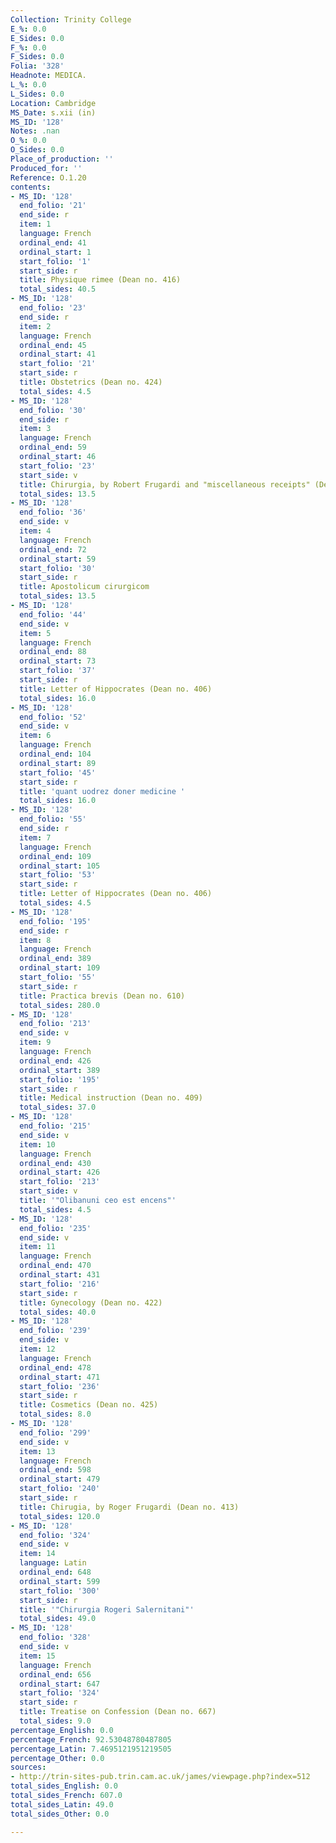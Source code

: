 ```yaml
---
Collection: Trinity College
E_%: 0.0
E_Sides: 0.0
F_%: 0.0
F_Sides: 0.0
Folia: '328'
Headnote: MEDICA.
L_%: 0.0
L_Sides: 0.0
Location: Cambridge
MS_Date: s.xii (in)
MS_ID: '128'
Notes: .nan
O_%: 0.0
O_Sides: 0.0
Place_of_production: ''
Produced_for: ''
Reference: O.1.20
contents:
- MS_ID: '128'
  end_folio: '21'
  end_side: r
  item: 1
  language: French
  ordinal_end: 41
  ordinal_start: 1
  start_folio: '1'
  start_side: r
  title: Physique rimee (Dean no. 416)
  total_sides: 40.5
- MS_ID: '128'
  end_folio: '23'
  end_side: r
  item: 2
  language: French
  ordinal_end: 45
  ordinal_start: 41
  start_folio: '21'
  start_side: r
  title: Obstetrics (Dean no. 424)
  total_sides: 4.5
- MS_ID: '128'
  end_folio: '30'
  end_side: r
  item: 3
  language: French
  ordinal_end: 59
  ordinal_start: 46
  start_folio: '23'
  start_side: v
  title: Chirurgia, by Robert Frugardi and "miscellaneous receipts" (Dean no. 413)
  total_sides: 13.5
- MS_ID: '128'
  end_folio: '36'
  end_side: v
  item: 4
  language: French
  ordinal_end: 72
  ordinal_start: 59
  start_folio: '30'
  start_side: r
  title: Apostolicum cirurgicom
  total_sides: 13.5
- MS_ID: '128'
  end_folio: '44'
  end_side: v
  item: 5
  language: French
  ordinal_end: 88
  ordinal_start: 73
  start_folio: '37'
  start_side: r
  title: Letter of Hippocrates (Dean no. 406)
  total_sides: 16.0
- MS_ID: '128'
  end_folio: '52'
  end_side: v
  item: 6
  language: French
  ordinal_end: 104
  ordinal_start: 89
  start_folio: '45'
  start_side: r
  title: 'quant uodrez doner medicine '
  total_sides: 16.0
- MS_ID: '128'
  end_folio: '55'
  end_side: r
  item: 7
  language: French
  ordinal_end: 109
  ordinal_start: 105
  start_folio: '53'
  start_side: r
  title: Letter of Hippocrates (Dean no. 406)
  total_sides: 4.5
- MS_ID: '128'
  end_folio: '195'
  end_side: r
  item: 8
  language: French
  ordinal_end: 389
  ordinal_start: 109
  start_folio: '55'
  start_side: r
  title: Practica brevis (Dean no. 610)
  total_sides: 280.0
- MS_ID: '128'
  end_folio: '213'
  end_side: v
  item: 9
  language: French
  ordinal_end: 426
  ordinal_start: 389
  start_folio: '195'
  start_side: r
  title: Medical instruction (Dean no. 409)
  total_sides: 37.0
- MS_ID: '128'
  end_folio: '215'
  end_side: v
  item: 10
  language: French
  ordinal_end: 430
  ordinal_start: 426
  start_folio: '213'
  start_side: v
  title: '"Olibanuni ceo est encens"'
  total_sides: 4.5
- MS_ID: '128'
  end_folio: '235'
  end_side: v
  item: 11
  language: French
  ordinal_end: 470
  ordinal_start: 431
  start_folio: '216'
  start_side: r
  title: Gynecology (Dean no. 422)
  total_sides: 40.0
- MS_ID: '128'
  end_folio: '239'
  end_side: v
  item: 12
  language: French
  ordinal_end: 478
  ordinal_start: 471
  start_folio: '236'
  start_side: r
  title: Cosmetics (Dean no. 425)
  total_sides: 8.0
- MS_ID: '128'
  end_folio: '299'
  end_side: v
  item: 13
  language: French
  ordinal_end: 598
  ordinal_start: 479
  start_folio: '240'
  start_side: r
  title: Chirugia, by Roger Frugardi (Dean no. 413)
  total_sides: 120.0
- MS_ID: '128'
  end_folio: '324'
  end_side: v
  item: 14
  language: Latin
  ordinal_end: 648
  ordinal_start: 599
  start_folio: '300'
  start_side: r
  title: '"Chirurgia Rogeri Salernitani"'
  total_sides: 49.0
- MS_ID: '128'
  end_folio: '328'
  end_side: v
  item: 15
  language: French
  ordinal_end: 656
  ordinal_start: 647
  start_folio: '324'
  start_side: r
  title: Treatise on Confession (Dean no. 667)
  total_sides: 9.0
percentage_English: 0.0
percentage_French: 92.53048780487805
percentage_Latin: 7.4695121951219505
percentage_Other: 0.0
sources:
- http://trin-sites-pub.trin.cam.ac.uk/james/viewpage.php?index=512
total_sides_English: 0.0
total_sides_French: 607.0
total_sides_Latin: 49.0
total_sides_Other: 0.0

---
```

